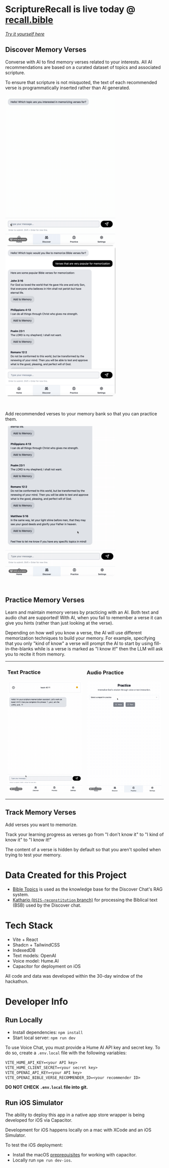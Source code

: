 # ScriptureRecall is live today @ [recall.bible](https://recall.bible)
*[Try it yourself here](https://recall.bible)*

## Discover Memory Verses
Converse with AI to find memory verses related to your interests.  All AI recommendations are based on a curated dataset of topics and associated scripture.  

To ensure that scripture is not misquoted, the text of each recommended verse is programmatically inserted rather than AI generated.

<kbd><img src="2024-09-14 16.48.15.gif" alt="drawing" width="350" style="border-radius: 10px;"/></kbd> <kbd><img src="Screen Shot 2024-09-14 at 4.56.15 PM.png" alt="drawing" width="350" style="border-radius: 10px;"/></kbd>

&nbsp;  

Add recommended verses to your memory bank so that you can practice them.

<kbd><img src="2024-09-14 17.11.36.gif" alt="drawing" width="350" style="border-radius: 10px;"/></kbd>

&nbsp;  

## Practice Memory Verses
Learn and maintain memory verses by practicing with an AI.  Both text and audio chat are supported!  With AI, when you fail to remember a verse it can give you hints (rather than just looking at the verse).

Depending on how well you know a verse, the AI will use different memorization techniques to build your memory.  For example, specifying that you only "kind of know" a verse will prompt the AI to start by using fill-in-the-blanks while is a verse is marked as "I know it!" then the LLM will ask you to recite it from memory.

<table>
  <tr>
    <td>

### Text Practice
<kbd><img src="2024-09-14 17.49.30.gif" alt="drawing" width="350" style="border-radius: 10px;"/></kbd>

</td>
<td>

### Audio Practice
<kbd><img src="2024-09-14 21.16.30.gif" alt="drawing" width="350" style="border-radius: 10px;"/></kbd>

</td>
  </tr>
</table>

## Track Memory Verses
Add verses you want to memorize.  

Track your learning progress as verses go from "I don't know it" to "I kind of know it" to "I know it!"

The content of a verse is hidden by default so that you aren't spoiled when trying to test your memory.

# Data Created for this Project

- [Bible Topics](https://github.com/Clear-Bible/BibleTopics) is used as the knowledge base for the Discover Chat's RAG system.
- [Kathario (`OSIS-reconstitution` branch)](https://github.com/Clear-Bible/kathairo.py/tree/OSIS-reconstitution) for processing the Biblical text (BSB) used by the Discover chat.

# Tech Stack

- Vite + React
- Shadcn + TailwindCSS
- IndexedDB
- Text models: OpenAI
- Voice model: Hume.AI
- Capacitor for deployment on iOS

All code and data was developed within the 30-day window of the hackathon.

# Developer Info

## Run Locally

- Install dependencies: `npm install`
- Start local server: `npm run dev`

To use Voice Chat, you must provide a Hume AI API key and secret key.
To do so, create a `.env.local` file with the following variables:

```
VITE_HUME_API_KEY=<your API key>
VITE_HUME_CLIENT_SECRET=<your secret key>
VITE_OPENAI_API_KEY=<your API key>
VITE_OPENAI_BIBLE_VERSE_RECOMMENDER_ID=<your recommender ID>
```

**DO NOT CHECK `.env.local` file into git.**

## Run iOS Simulator

The ability to deploy this app in a native app store wrapper is being developed for iOS via Capacitor.

Development for iOS happens locally on a mac with XCode and an iOS Simulator.

To test the iOS deployment:

- Install the macOS [preprequisites](https://capacitorjs.com/docs/getting-started/environment-setup) for working with capacitor.
- Locally run `npm run dev-ios`.

